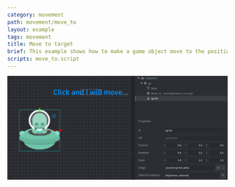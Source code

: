 ```yaml
---
category: movement
path: movement/move_to
layout: example
tags: movement
title: Move to target
brief: This example shows how to make a game object move to the position the user clicks.
scripts: move_to.script
---
```


![move_to](move_to.png)
